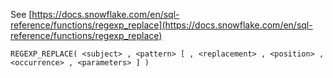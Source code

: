 See [https://docs.snowflake.com/en/sql-reference/functions/regexp_replace](https://docs.snowflake.com/en/sql-reference/functions/regexp_replace)
```
REGEXP_REPLACE( <subject> , <pattern> [ , <replacement> , <position> , <occurrence> , <parameters> ] )
```
